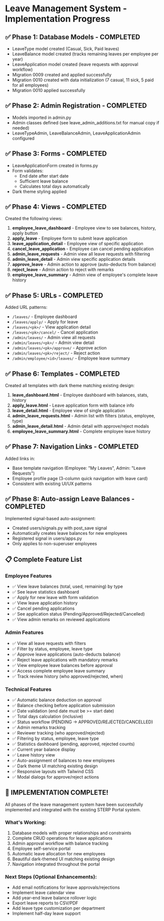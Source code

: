 # Leave Management System - Implementation Progress

## ✅ Phase 1: Database Models - COMPLETED
- LeaveType model created (Casual, Sick, Paid leaves)
- LeaveBalance model created (tracks remaining leaves per employee per year)
- LeaveApplication model created (leave requests with approval workflow)
- Migration 0009 created and applied successfully
- Migration 0010 created with data initialization (7 casual, 11 sick, 5 paid for all employees)
- Migration 0010 applied successfully

## ✅ Phase 2: Admin Registration - COMPLETED
- Models imported in admin.py
- Admin classes defined (see leave_admin_additions.txt for manual copy if needed)
- LeaveTypeAdmin, LeaveBalanceAdmin, LeaveApplicationAdmin configured

## ✅ Phase 3: Forms - COMPLETED
- LeaveApplicationForm created in forms.py
- Form validates:
  - End date after start date
  - Sufficient leave balance
  - Calculates total days automatically
- Dark theme styling applied

## ✅ Phase 4: Views - COMPLETED
Created the following views:
1. **employee_leave_dashboard** - Employee view to see balances, history, apply button
2. **apply_leave** - Employee form to submit leave application
3. **leave_application_detail** - Employee view of specific application
4. **cancel_leave_application** - Employee can cancel pending application
5. **admin_leave_requests** - Admin view all leave requests with filtering
6. **admin_leave_detail** - Admin view specific application details
7. **approve_leave** - Admin action to approve (auto-deducts from balance)
8. **reject_leave** - Admin action to reject with remarks
9. **employee_leave_summary** - Admin view of employee's complete leave history

## ✅ Phase 5: URLs - COMPLETED
Added URL patterns:
- `/leaves/` - Employee dashboard
- `/leaves/apply/` - Apply for leave
- `/leaves/<pk>/` - View application detail
- `/leaves/<pk>/cancel/` - Cancel application
- `/admin/leaves/` - Admin view all requests
- `/admin/leaves/<pk>/` - Admin view detail
- `/admin/leaves/<pk>/approve/` - Approve action
- `/admin/leaves/<pk>/reject/` - Reject action
- `/admin/employee/<id>/leaves/` - Employee leave summary

## ✅ Phase 6: Templates - COMPLETED
Created all templates with dark theme matching existing design:
1. **leave_dashboard.html** - Employee dashboard with balances, stats, history
2. **apply_leave.html** - Leave application form with balance info
3. **leave_detail.html** - Employee view of single application
4. **admin_leave_requests.html** - Admin list with filters (status, employee, type)
5. **admin_leave_detail.html** - Admin detail with approve/reject modals
6. **employee_leave_summary.html** - Complete employee leave history

## ✅ Phase 7: Navigation Links - COMPLETED
Added links in:
- Base template navigation (Employee: "My Leaves", Admin: "Leave Requests")
- Employee profile page (3-column quick navigation with leave card)
- Consistent with existing UI/UX patterns

## ✅ Phase 8: Auto-assign Leave Balances - COMPLETED
Implemented signal-based auto-assignment:
- Created users/signals.py with post_save signal
- Automatically creates leave balances for new employees
- Registered signal in users/apps.py
- Only applies to non-superuser employees

## 📋 Complete Feature List

### Employee Features
- ✅ View leave balances (total, used, remaining) by type
- ✅ See leave statistics dashboard
- ✅ Apply for new leave with form validation
- ✅ View leave application history
- ✅ Cancel pending applications
- ✅ See application status (Pending/Approved/Rejected/Cancelled)
- ✅ View admin remarks on reviewed applications

### Admin Features
- ✅ View all leave requests with filters
- ✅ Filter by status, employee, leave type
- ✅ Approve leave applications (auto-deducts balance)
- ✅ Reject leave applications with mandatory remarks
- ✅ View employee leave balances before approval
- ✅ Access complete employee leave summary
- ✅ Track review history (who approved/rejected, when)

### Technical Features
- ✅ Automatic balance deduction on approval
- ✅ Balance checking before application submission
- ✅ Date validation (end date must be >= start date)
- ✅ Total days calculation (inclusive)
- ✅ Status workflow (PENDING → APPROVED/REJECTED/CANCELLED)
- ✅ Admin remarks tracking
- ✅ Reviewer tracking (who approved/rejected)
- ✅ Filtering by status, employee, leave type
- ✅ Statistics dashboard (pending, approved, rejected counts)
- ✅ Current year balance display
- ✅ Leave history view
- ✅ Auto-assignment of balances to new employees
- ✅ Dark theme UI matching existing design
- ✅ Responsive layouts with Tailwind CSS
- ✅ Modal dialogs for approve/reject actions

## 🎉 IMPLEMENTATION COMPLETE!

All phases of the leave management system have been successfully implemented and integrated with the existing STERP Portal system.

### What's Working:
1. Database models with proper relationships and constraints
2. Complete CRUD operations for leave applications
3. Admin approval workflow with balance tracking
4. Employee self-service portal
5. Automatic leave allocation for new employees
6. Beautiful dark-themed UI matching existing design
7. Navigation integrated throughout the portal

### Next Steps (Optional Enhancements):
- Add email notifications for leave approvals/rejections
- Implement leave calendar view
- Add year-end leave balance rollover logic
- Export leave reports to CSV/PDF
- Add leave type customization per department
- Implement half-day leave support
